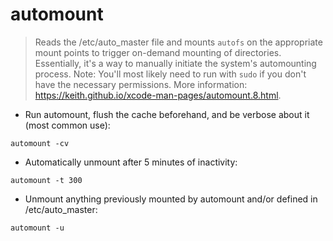 # automount

> Reads the /etc/auto_master file and mounts `autofs` on the appropriate mount points to trigger on-demand mounting of directories. Essentially, it's a way to manually initiate the system's automounting process.
> Note: You'll most likely need to run with `sudo` if you don't have the necessary permissions.
> More information: <https://keith.github.io/xcode-man-pages/automount.8.html>.

- Run automount, flush the cache beforehand, and be verbose about it (most common use):

`automount -cv`

- Automatically unmount after 5 minutes of inactivity:

`automount -t 300`

- Unmount anything previously mounted by automount and/or defined in /etc/auto_master:

`automount -u`
